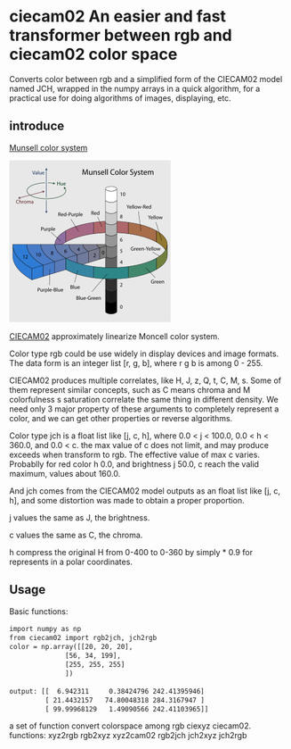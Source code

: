 ciecam02    An easier and fast transformer between rgb and ciecam02 color space
===============================================================================

Converts color between rgb and a simplified form of the CIECAM02 model named
JCH, wrapped in the numpy arrays in a quick algorithm, for a practical use for
doing algorithms of images, displaying, etc.

introduce
---------

[Munsell color system](https://en.wikipedia.org/wiki/Munsell_color_system)

![img](img/Moncell-system.png)

[CIECAM02](https://en.wikipedia.org/wiki/CIECAM02) approximately linearize 
Moncell color system.

Color type rgb could be use widely in display devices and image formats. The
data form is an integer list [r, g, b], where r g b is among 0 - 255.

CIECAM02 produces multiple correlates, like H, J, z, Q, t, C, M, s. Some of
them represent similar concepts, such as C means chroma and M colorfulness
s saturation correlate the same thing in different density. We need only 3 
major property of these arguments to completely represent a color, and we 
can get other properties or reverse algorithms.

Color type jch is a float list like [j, c, h], where 0.0 < j < 100.0,
0.0 < h < 360.0, and 0.0 < c. the max value of c does not limit, and may 
produce exceeds when transform to rgb. The effective value of max c varies.
Probablly for red color h 0.0, and brightness j 50.0, c reach the valid 
maximum, values about 160.0.

And jch comes from the CIECAM02 model outputs as an float list like
[j, c, h], and some distortion was made to obtain a proper proportion.

j values the same as J, the brightness.

c values the same as C, the chroma.

h compress the original H from 0-400 to 0-360 by simply * 0.9 for 
represents in a polar coordinates.


Usage
-----

Basic functions:

    import numpy as np
    from ciecam02 import rgb2jch, jch2rgb
    color = np.array([[20, 20, 20],
                  [56, 34, 199],
                  [255, 255, 255]
                  ])
                  
    output: [[  6.942311     0.38424796 242.41395946]
             [ 21.4432157   74.80048318 284.3167947 ]
             [ 99.99968129   1.49090566 242.41103965]]




a set of function convert colorspace among rgb ciexyz ciecam02.
functions:
        xyz2rgb
        rgb2xyz
        xyz2cam02
        rgb2jch
        jch2xyz
        jch2rgb
